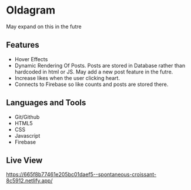 # Oldagram
May expand on this in the futre
## Features
- Hover Effects 
- Dynamic Rendering Of Posts. Posts are stored in Database rather than hardcoded in html or JS. May add a new post feature in the futre.
- Increase likes when the user clicking heart.
- Connects to Firebase so like counts and posts are stored there.
## Languages and Tools
- Git/Github
- HTML5
- CSS
- Javascript
- Firebase
## Live View
https://665f8b77461e205bc01daef5--spontaneous-croissant-8c5912.netlify.app/
